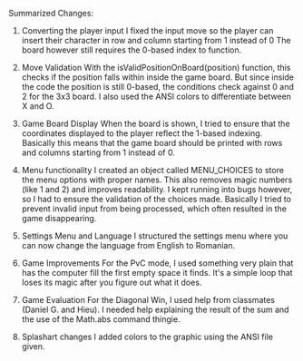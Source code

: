 Summarized Changes:

1. Converting the player input
I fixed the input move so the player can insert their character in row and column starting from 1 instead of 0
The board however still requires the 0-based index to function.

2. Move Validation
With the isValidPositionOnBoard(position) function, this checks if the position falls within inside the game board. But since inside the code the position is still 0-based, the conditions check against 0 and 2 for the 3x3 board.
I also used the ANSI colors to differentiate between X and O.

3. Game Board Display
When the board is shown, I tried to ensure that the coordinates displayed to the player reflect the 1-based indexing. Basically this means that the game board should be printed with rows and columns starting from 1 instead of 0.

4. Menu functionality
I created an object called MENU_CHOICES to store the menu options with proper names. This also removes magic numbers (like 1 and 2) and improves readability.
I kept running into bugs however, so I had to ensure the validation of the choices made. Basically I tried to prevent invalid input from being processed, which often resulted in the game disappearing.

6. Settings Menu and Language
I structured the settings menu where you can now change the language from English to Romanian.

7. Game Improvements
For the PvC mode, I used something very plain that has the computer fill the first empty space it finds. It's a simple loop that loses its magic after you figure out what it does.

8. Game Evaluation
For the Diagonal Win, I used help from classmates (Daniel G. and Hieu). I needed help explaining the result of the sum and the use of the Math.abs command thingie.

9. Splashart changes
I added colors to the graphic using the ANSI file given.

